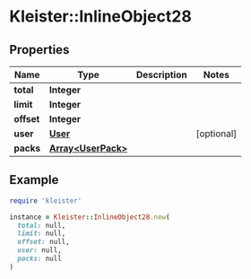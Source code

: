 # Kleister::InlineObject28

## Properties

| Name | Type | Description | Notes |
| ---- | ---- | ----------- | ----- |
| **total** | **Integer** |  |  |
| **limit** | **Integer** |  |  |
| **offset** | **Integer** |  |  |
| **user** | [**User**](User.md) |  | [optional] |
| **packs** | [**Array&lt;UserPack&gt;**](UserPack.md) |  |  |

## Example

```ruby
require 'kleister'

instance = Kleister::InlineObject28.new(
  total: null,
  limit: null,
  offset: null,
  user: null,
  packs: null
)
```

